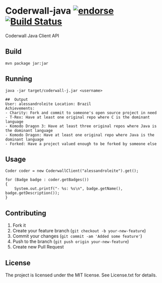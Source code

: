 # Coderwall-java [![endorse](http://api.coderwall.com/alessandroleite/endorsecount.png)](http://coderwall.com/alessandroleite) [![Build Status](https://secure.travis-ci.org/[alessandroleite]/[coderwall-java].png)](http://travis-ci.org/[alessandroleite]/[coderwall-java])

Coderwall Java Client API

## Build

```
mvn package jar:jar
```

## Running
```
java -jar target/coderwall-j.jar <username>

##	Output
User: alessandroleite Location: Brazil 
Achievements:
- Charity: Fork and commit to someone's open source project in need
- T-Rex: Have at least one original repo where C is the dominant language
- Komodo Dragon 3: Have at least three original repos where Java is the dominant language
- Komodo Dragon: Have at least one original repo where Java is the dominant language
- Forked: Have a project valued enough to be forked by someone else

```

## Usage

```
Coder coder = new CoderwallClient("alessandroleite").get();

for (Badge badge : coder.getBadges()) 
{
	System.out.printf("- %s: %s\n", badge.getName(), badge.getDescription());
}

```

## Contributing

1. Fork it
2. Create your feature branch (`git checkout -b your-new-feature`)
3. Commit your changes (`git commit -am 'Added some feature'`)
4. Push to the branch (`git push origin your-new-feature`)
5. Create new Pull Request

## License 

The project is licensed under the MIT license. 
See License.txt for details.